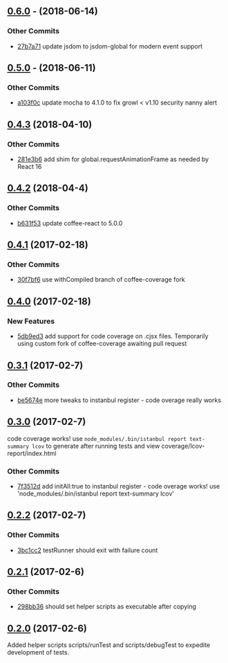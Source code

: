 ## [0.6.0](https://github.com/littlebee/bumble-test.git/compare/v0.5.0...v0.6.0) - (2018-06-14)

### Other Commits
* [27b7a71](https://github.com/littlebee/bumble-test.git/commit/27b7a716103531fae806f488d7f21a195203f61a) update jsdom to jsdom-global for modern event support

## [0.5.0](https://github.com/littlebee/bumble-test.git/compare/v0.4.3...v0.5.0) - (2018-06-11)

### Other Commits
* [a103f0c](https://github.com/littlebee/bumble-test.git/commit/a103f0c480fcad81c71da499f2b67bf615eb7ddf) update mocha to 4.1.0 to fix growl < v1.10 security nanny alert

## [0.4.3](https://github.com/littlebee/bumble-test.git/compare/0.4.2...0.4.3) (2018-04-10)


### Other Commits
* [281e3b6](https://github.com/littlebee/bumble-test.git/commit/281e3b62da931310df070ae84ba8e631aaaa8ef5) add shim for global.requestAnimationFrame as needed by React 16

## [0.4.2](https://github.com/littlebee/bumble-test.git/compare/0.4.1...0.4.2) (2018-04-4)


### Other Commits
* [b631f53](https://github.com/littlebee/bumble-test.git/commit/b631f53ef6089a7faec086d599911a4abf38d28c) update coffee-react to 5.0.0

## [0.4.1](https://github.com/littlebee/bumble-test.git/compare/0.4.0...0.4.1) (2017-02-18)


### Other Commits
* [30f7bf6](https://github.com/littlebee/bumble-test.git/commit/30f7bf6a6242801f6fc01ed163d9481e8fea2ab9) use withCompiled branch of coffee-coverage fork

## [0.4.0](https://github.com/littlebee/bumble-test.git/compare/0.3.1...0.4.0) (2017-02-18)


### New Features
* [5db9ed3](https://github.com/littlebee/bumble-test.git/commit/5db9ed3c0681567969b8d9c70dcd13df021e3b57)  add support for code coverage on .cjsx files. Temporarily using custom fork of coffee-coverage awaiting pull request

## [0.3.1](https://github.com/littlebee/bumble-test.git/compare/0.3.0...0.3.1) (2017-02-7)


### Other Commits
* [be5674e](https://github.com/littlebee/bumble-test.git/commit/be5674e516f2de632838f3077623dc46d084e5e4) more tweaks to instanbul register - code overage really works

## [0.3.0](https://github.com/littlebee/bumble-test.git/compare/0.2.2...0.3.0) (2017-02-7)
code coverage works!  use `node_modules/.bin/istanbul report text-summary lcov` to generate after running tests and view coverage/lcov-report/index.html

### Other Commits
* [7f3512d](https://github.com/littlebee/bumble-test.git/commit/7f3512dc27b4bdb4f5c933efbaa4e3e795e323b7) add initAll:true to instanbul register - code overage works!  use 'node_modules/.bin/istanbul report text-summary lcov'

## [0.2.2](https://github.com/littlebee/bumble-test.git/compare/0.2.1...0.2.2) (2017-02-7)


### Other Commits
* [3bc1cc2](https://github.com/littlebee/bumble-test.git/commit/3bc1cc2d7bbf12226e3a175e2edd252d2dd92bd0) testRunner should exit with failure count

## [0.2.1](https://github.com/littlebee/bumble-test.git/compare/0.2.0...0.2.1) (2017-02-6)


### Other Commits
* [298bb36](https://github.com/littlebee/bumble-test.git/commit/298bb36b21e7215455432e3288831e8c5efafdd0) should set helper scripts as executable after copying

## [0.2.0](https://github.com/littlebee/bumble-test.git/compare/0.0.0...0.2.0) (2017-02-6)
Added helper scripts scripts/runTest and scripts/debugTest to expedite development of tests.
